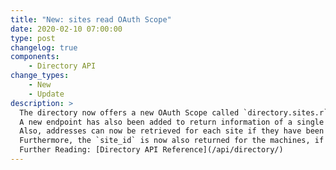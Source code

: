```yaml
---
title: "New: sites read OAuth Scope"
date: 2020-02-10 07:00:00
type: post
changelog: true
components:
    - Directory API
change_types:
    - New
    - Update
description: >
  The directory now offers a new OAuth Scope called `directory.sites.r` which can only read information from the sites.<br><br>
  A new endpoint has also been added to return information of a single page (`/api/v1/sites/{site_id}`).<br><br>
  Also, addresses can now be retrieved for each site if they have been added.<br><br>
  Furthermore, the `site_id` is now also returned for the machines, if a site has been assigned to the machine.<br><br>
  Further Reading: [Directory API Reference](/api/directory/)
---
```

